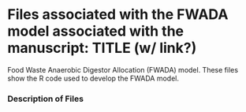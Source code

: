 # Files associated with the FWADA model associated with the manuscript: TITLE (w/ link?)

Food Waste Anaerobic Digestor Allocation (FWADA) model. These files show the R code used to develop the FWADA model.

### Description of Files

